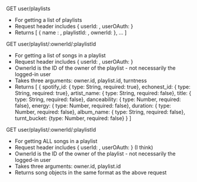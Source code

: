 

GET user/playlists
* For getting a list of playlists
* Request header includes { userId: <str>, userOAuth: <str> }
* Returns [ { name : <str>, playlistId: <str>, ownerId: <str>}, ... ]

GET user/playlist/:ownerId/:playlistId
* For getting a list of songs in a playlist
* Request header includes { userId: <str>, userOAuth: <str> }
* OwnerId is the ID of the owner of the playlist - not necessarily the logged-in user
* Takes three arguments: owner.id, playlist.id, turntness
* Returns [
  {
    spotify_id: { type: String, required: true},
    echonest_id: { type: String, required: true},
    artist_name: { type: String, required: false},
    title: { type: String, required: false},
    danceability: { type: Number, required: false},
    energy: { type: Number, required: false},
    duration: { type: Number, required: false},
    album_name: { type: String, required: false},
    turnt_bucket: {type: Number, required: false}
  }
]


GET user/playlist/:ownerId/:playlistId
* For getting ALL songs in a playlist
* Request header includes { userId: <str>, userOAuth: <str> } (I think)
* OwnerId is the ID of the owner of the playlist - not necessarily the logged-in user
* Takes three arguments: owner.id, playlist.id
* Returns song objects in the same format as the above request

